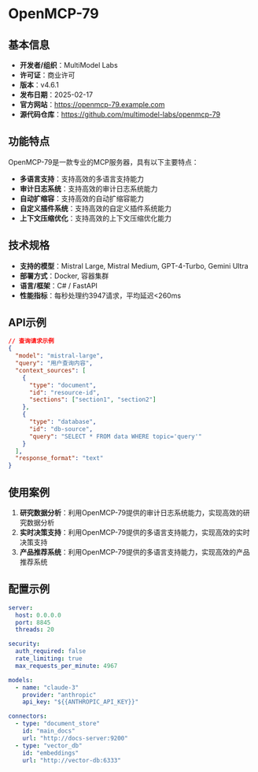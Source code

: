 # OpenMCP-79

## 基本信息

- **开发者/组织**：MultiModel Labs
- **许可证**：商业许可
- **版本**：v4.6.1
- **发布日期**：2025-02-17
- **官方网站**：https://openmcp-79.example.com
- **源代码仓库**：https://github.com/multimodel-labs/openmcp-79

## 功能特点

OpenMCP-79是一款专业的MCP服务器，具有以下主要特点：

- **多语言支持**：支持高效的多语言支持能力
- **审计日志系统**：支持高效的审计日志系统能力
- **自动扩缩容**：支持高效的自动扩缩容能力
- **自定义插件系统**：支持高效的自定义插件系统能力
- **上下文压缩优化**：支持高效的上下文压缩优化能力


## 技术规格

- **支持的模型**：Mistral Large, Mistral Medium, GPT-4-Turbo, Gemini Ultra
- **部署方式**：Docker, 容器集群
- **语言/框架**：C# / FastAPI
- **性能指标**：每秒处理约3947请求，平均延迟<260ms

## API示例

```json
// 查询请求示例
{
  "model": "mistral-large",
  "query": "用户查询内容",
  "context_sources": [
    {
      "type": "document",
      "id": "resource-id",
      "sections": ["section1", "section2"]
    },
    {
      "type": "database",
      "id": "db-source",
      "query": "SELECT * FROM data WHERE topic='query'"
    }
  ],
  "response_format": "text"
}
```

## 使用案例

1. **研究数据分析**：利用OpenMCP-79提供的审计日志系统能力，实现高效的研究数据分析
2. **实时决策支持**：利用OpenMCP-79提供的多语言支持能力，实现高效的实时决策支持
3. **产品推荐系统**：利用OpenMCP-79提供的多语言支持能力，实现高效的产品推荐系统


## 配置示例

```yaml
server:
  host: 0.0.0.0
  port: 8845
  threads: 20

security:
  auth_required: false
  rate_limiting: true
  max_requests_per_minute: 4967

models:
  - name: "claude-3"
    provider: "anthropic"
    api_key: "${{ANTHROPIC_API_KEY}}"

connectors:
  - type: "document_store"
    id: "main_docs"
    url: "http://docs-server:9200"
  - type: "vector_db"
    id: "embeddings"
    url: "http://vector-db:6333"
```